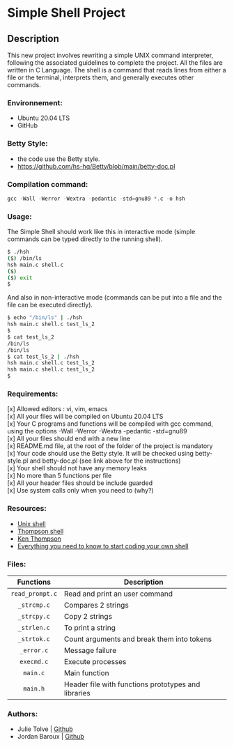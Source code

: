 # Simple Shell Project

## Description
This new project involves rewriting a simple UNIX command interpreter, following the associated guidelines to complete the project. All the files are written in C Language. The shell is a command that reads lines from either a file or the terminal, interprets them, and generally executes other commands.

### Environnement:

- Ubuntu 20.04 LTS
- GitHub

### Betty Style:

- the code use the Betty style. <br />
- https://github.com/hs-hq/Betty/blob/main/betty-doc.pl <br />

### Compilation command:
```c
gcc -Wall -Werror -Wextra -pedantic -std=gnu89 *.c -o hsh
```

### Usage:

The Simple Shell should work like this in interactive mode (simple commands can be typed directly to the running shell).
```bash
$ ./hsh
($) /bin/ls
hsh main.c shell.c
($)
($) exit
$
```

And also in non-interactive mode (commands can be put into a file and the file can be executed directly).
```bash
$ echo "/bin/ls" | ./hsh
hsh main.c shell.c test_ls_2
$
$ cat test_ls_2
/bin/ls
/bin/ls
$ cat test_ls_2 | ./hsh
hsh main.c shell.c test_ls_2
hsh main.c shell.c test_ls_2
$
```

### Requirements: 

[x] Allowed editors : vi, vim, emacs <br />
[x] All your files will be compiled on Ubuntu 20.04 LTS <br />
[x] Your C programs and functions will be compiled with gcc command, using the options -Wall -Werror -Wextra -pedantic -std=gnu89 <br />
[x] All your files should end with a new line <br />
[x] README.md file, at the root of the folder of the project is mandatory <br />
[x] Your code should use the Betty style. It will be checked using betty-style.pl and betty-doc.pl (see link above for the instructions) <br />
[x] Your shell should not have any memory leaks <br />
[x] No more than 5 functions per file <br />
[x] All your header files should be include guarded <br />
[x] Use system calls only when you need to (why?) <br />

### Resources:

* [Unix shell](https://en.wikipedia.org/wiki/Unix_shell)
* [Thompson shell](https://en.wikipedia.org/wiki/Thompson_shell)
* [Ken Thompson](https://en.wikipedia.org/wiki/Ken_Thompson)
* [Everything you need to know to start coding your own shell](https://intranet.hbtn.io/concepts/64)

### Files:

|  **Functions**  	| **Description**                                     	|
|:---------------:	|-----------------------------------------------------	|
| `read_prompt.c` 	| Read and print an user command                      	|
| `_strcmp.c`     	| Compares 2 strings                                  	|
| `_strcpy.c`     	| Copy 2 strings                                      	|
| `_strlen.c`     	| To print a string                                   	|
| `_strtok.c`     	| Count arguments and break them into tokens          	|
| `_error.c`      	| Message failure                                     	|
| `execmd.c`      	| Execute processes                                   	|
| `main.c`        	| Main function                                       	|
| `main.h`        	| Header file with functions prototypes and libraries 	|

### Authors:

* Julie Tolve | [Github](https://github.com/JulieRaph)
* Jordan Baroux | [Github](https://github.com/JoBEph)

